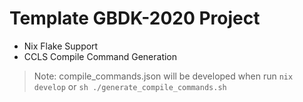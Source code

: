 # Template GBDK-2020 Project

- Nix Flake Support
- CCLS Compile Command Generation

> Note: compile_commands.json will be developed when run `nix develop` or `sh ./generate_compile_commands.sh`
